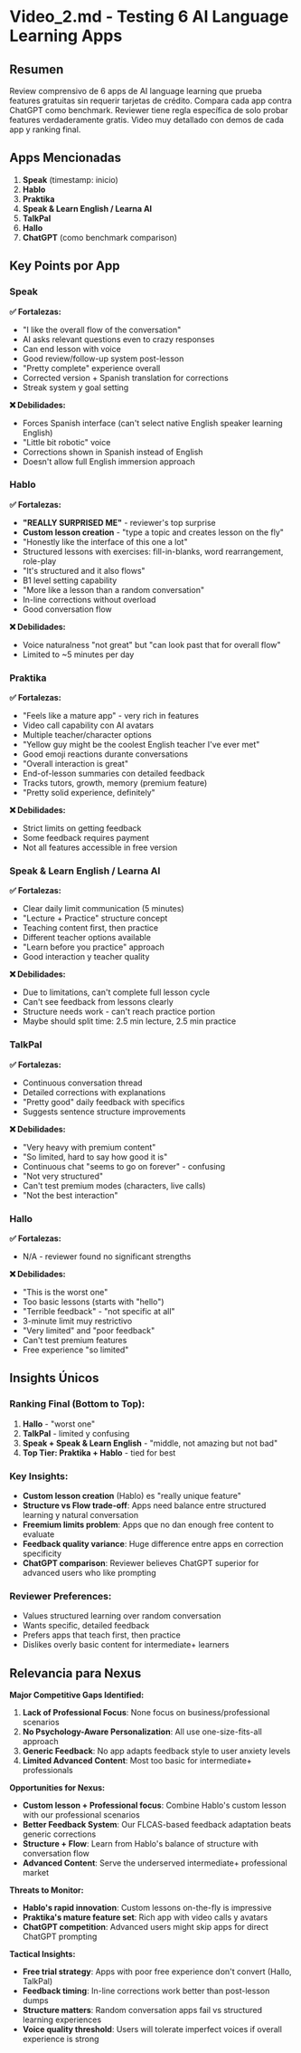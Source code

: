 # Video_2.md - Testing 6 AI Language Learning Apps

## Resumen
Review comprensivo de 6 apps de AI language learning que prueba features gratuitas sin requerir tarjetas de crédito. Compara cada app contra ChatGPT como benchmark. Reviewer tiene regla específica de solo probar features verdaderamente gratis. Video muy detallado con demos de cada app y ranking final.

## Apps Mencionadas
1. **Speak** (timestamp: inicio)
2. **Hablo** 
3. **Praktika** 
4. **Speak & Learn English / Learna AI**
5. **TalkPal**
6. **Hallo** 
7. **ChatGPT** (como benchmark comparison)

## Key Points por App

### Speak
**✅ Fortalezas:**
- "I like the overall flow of the conversation"
- AI asks relevant questions even to crazy responses
- Can end lesson with voice
- Good review/follow-up system post-lesson
- "Pretty complete" experience overall
- Corrected version + Spanish translation for corrections
- Streak system y goal setting

**❌ Debilidades:**
- Forces Spanish interface (can't select native English speaker learning English)
- "Little bit robotic" voice
- Corrections shown in Spanish instead of English
- Doesn't allow full English immersion approach

### Hablo
**✅ Fortalezas:**
- **"REALLY SURPRISED ME"** - reviewer's top surprise
- **Custom lesson creation** - "type a topic and creates lesson on the fly"
- "Honestly like the interface of this one a lot"
- Structured lessons with exercises: fill-in-blanks, word rearrangement, role-play
- "It's structured and it also flows"
- B1 level setting capability
- "More like a lesson than a random conversation"
- In-line corrections without overload
- Good conversation flow

**❌ Debilidades:**
- Voice naturalness "not great" but "can look past that for overall flow"
- Limited to ~5 minutes per day

### Praktika
**✅ Fortalezas:**
- "Feels like a mature app" - very rich in features
- Video call capability con AI avatars
- Multiple teacher/character options
- "Yellow guy might be the coolest English teacher I've ever met"
- Good emoji reactions durante conversations
- "Overall interaction is great"
- End-of-lesson summaries con detailed feedback
- Tracks tutors, growth, memory (premium feature)
- "Pretty solid experience, definitely"

**❌ Debilidades:**
- Strict limits on getting feedback
- Some feedback requires payment
- Not all features accessible in free version

### Speak & Learn English / Learna AI
**✅ Fortalezas:**
- Clear daily limit communication (5 minutes)
- "Lecture + Practice" structure concept
- Teaching content first, then practice
- Different teacher options available
- "Learn before you practice" approach
- Good interaction y teacher quality

**❌ Debilidades:**
- Due to limitations, can't complete full lesson cycle
- Can't see feedback from lessons clearly
- Structure needs work - can't reach practice portion
- Maybe should split time: 2.5 min lecture, 2.5 min practice

### TalkPal
**✅ Fortalezas:**
- Continuous conversation thread
- Detailed corrections with explanations
- "Pretty good" daily feedback with specifics
- Suggests sentence structure improvements

**❌ Debilidades:**
- "Very heavy with premium content"
- "So limited, hard to say how good it is"
- Continuous chat "seems to go on forever" - confusing
- "Not very structured"
- Can't test premium modes (characters, live calls)
- "Not the best interaction"

### Hallo
**✅ Fortalezas:**
- N/A - reviewer found no significant strengths

**❌ Debilidades:**
- "This is the worst one"
- Too basic lessons (starts with "hello")
- "Terrible feedback" - "not specific at all"
- 3-minute limit muy restrictivo
- "Very limited" and "poor feedback"
- Can't test premium features
- Free experience "so limited"

## Insights Únicos

### Ranking Final (Bottom to Top):
1. **Hallo** - "worst one"
2. **TalkPal** - limited y confusing
3. **Speak + Speak & Learn English** - "middle, not amazing but not bad"
4. **Top Tier: Praktika + Hablo** - tied for best

### Key Insights:
- **Custom lesson creation** (Hablo) es "really unique feature"
- **Structure vs Flow trade-off**: Apps need balance entre structured learning y natural conversation
- **Freemium limits problem**: Apps que no dan enough free content to evaluate
- **Feedback quality variance**: Huge difference entre apps en correction specificity
- **ChatGPT comparison**: Reviewer believes ChatGPT superior for advanced users who like prompting

### Reviewer Preferences:
- Values structured learning over random conversation
- Wants specific, detailed feedback
- Prefers apps that teach first, then practice
- Dislikes overly basic content for intermediate+ learners

## Relevancia para Nexus

**Major Competitive Gaps Identified:**
1. **Lack of Professional Focus**: None focus on business/professional scenarios
2. **No Psychology-Aware Personalization**: All use one-size-fits-all approach
3. **Generic Feedback**: No app adapts feedback style to user anxiety levels
4. **Limited Advanced Content**: Most too basic for intermediate+ professionals

**Opportunities for Nexus:**
- **Custom lesson + Professional focus**: Combine Hablo's custom lesson with our professional scenarios
- **Better Feedback System**: Our FLCAS-based feedback adaptation beats generic corrections
- **Structure + Flow**: Learn from Hablo's balance of structure with conversation flow
- **Advanced Content**: Serve the underserved intermediate+ professional market

**Threats to Monitor:**
- **Hablo's rapid innovation**: Custom lessons on-the-fly is impressive
- **Praktika's mature feature set**: Rich app with video calls y avatars
- **ChatGPT competition**: Advanced users might skip apps for direct ChatGPT prompting

**Tactical Insights:**
- **Free trial strategy**: Apps with poor free experience don't convert (Hallo, TalkPal)
- **Feedback timing**: In-line corrections work better than post-lesson dumps
- **Structure matters**: Random conversation apps fail vs structured learning experiences
- **Voice quality threshold**: Users will tolerate imperfect voices if overall experience is strong
